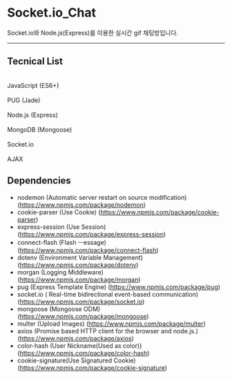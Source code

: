 # Socket.io_Chat
Socket.io와 Node.js(Express)를 이용한 실시간 gif 채팅방입니다. 
<hr>

## Tecnical List
<br>
JavaScript (ES6+)<br><br>
PUG (Jade)<br><br>
Node.js (Express)<br><br>
MongoDB (Mongoose)<br><br>
Socket.io <br><br>
AJAX

## Dependencies

- nodemon (Automatic server restart on source modification) (https://www.npmjs.com/package/nodemon)
- cookie-parser (Use Cookie) (https://www.npmjs.com/package/cookie-parser)
- express-session (Use Session) (https://www.npmjs.com/package/express-session)
- connect-flash (Flash ㅡessage) (https://www.npmjs.com/package/connect-flash)
- dotenv (Environment Variable Management) (https://www.npmjs.com/package/dotenv)
- morgan (Logging Middleware) (https://www.npmjs.com/package/morgan)
- pug (Express Template Engine) (https://www.npmjs.com/package/pug)
- socket.io (
Real-time bidirectional event-based communication) (https://www.npmjs.com/package/socket.io)
- mongoose (Mongoose ODM) (https://www.npmjs.com/package/mongoose)
- multer (Upload Images) (https://www.npmjs.com/package/multer)
- axios (Promise based HTTP client for the browser and node.js.) (https://www.npmjs.com/package/axios)
- color-hash (User Nickname(Used as color)) (https://www.npmjs.com/package/color-hash)
- cookie-signature(Use Signatured Cookie) (https://www.npmjs.com/package/cookie-signature)

